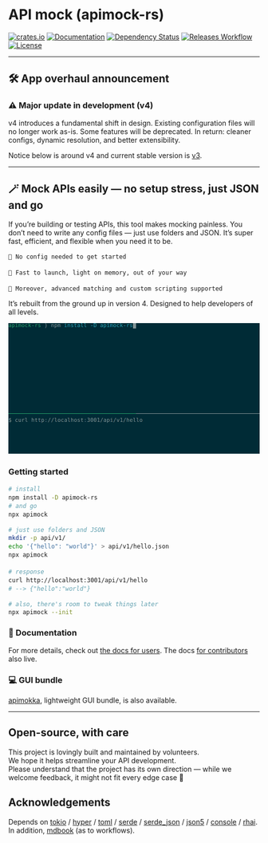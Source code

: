 # API mock (apimock-rs)

[![crates.io](https://img.shields.io/crates/v/apimock?label=latest)](https://crates.io/crates/apimock)
[![Documentation](https://docs.rs/apimock/badge.svg?version=latest)](https://docs.rs/apimock)
[![Dependency Status](https://deps.rs/crate/apimock/latest/status.svg)](https://deps.rs/crate/apimock)
[![Releases Workflow](https://github.com/nabbisen/apimock-rs/actions/workflows/release-executable.yaml/badge.svg)](https://github.com/nabbisen/apimock-rs/actions/workflows/release-executable.yaml)
[![License](https://img.shields.io/github/license/nabbisen/apimock-rs)](https://github.com/nabbisen/apimock-rs/blob/main/LICENSE)

---

## 🛠️ App overhaul announcement

### ⚠️ Major update in development (v4)

v4 introduces a fundamental shift in design. Existing configuration files will no longer work as-is. Some features will be deprecated.
In return: cleaner configs, dynamic resolution, and better extensibility.

Notice below is around v4 and current stable version is [v3](https://github.com/nabbisen/apimock-rs/tree/3.2.2).

---

## 🪄 Mock APIs easily — no setup stress, just JSON and go

If you’re building or testing APIs, this tool makes mocking painless. You don’t need to write any config files — just use folders and JSON. It’s super fast, efficient, and flexible when you need it to be.

    🎈 No config needed to get started

    🥷 Fast to launch, light on memory, out of your way

    🧩 Moreover, advanced matching and custom scripting supported

It’s rebuilt from the ground up in version 4. Designed to help developers of all levels.

![demo](docs/.assets/demo.gif)

### Getting started

```sh
# install
npm install -D apimock-rs
# and go
npx apimock
```

```sh
# just use folders and JSON
mkdir -p api/v1/
echo '{"hello": "world"}' > api/v1/hello.json
npx apimock

# response
curl http://localhost:3001/api/v1/hello
# --> {"hello":"world"}
```

```sh
# also, there's room to tweak things later
npx apimock --init
```

### 📖 Documentation

For more details, check out [the docs for users](https://nabbisen.github.io/apimock-rs/users/). The docs [for contributors](https://nabbisen.github.io/apimock-rs/developers/) also live.

### 💻️ GUI bundle

[apimokka](https://github.com/nabbisen/apimokka), lightweight GUI bundle, is also available.

---

## Open-source, with care

This project is lovingly built and maintained by volunteers.  
We hope it helps streamline your API development.  
Please understand that the project has its own direction — while we welcome feedback, it might not fit every edge case 🌱

## Acknowledgements

Depends on [tokio](https://github.com/tokio-rs/tokio) / [hyper](https://hyper.rs/) / [toml](https://github.com/toml-rs/toml) / [serde](https://serde.rs/) / [serde_json](https://github.com/serde-rs/json) / [json5](https://github.com/callum-oakley/json5-rs) / [console](https://github.com/console-rs/console) / [rhai](https://github.com/rhaiscript/rhai). In addition, [mdbook](https://github.com/rust-lang/mdBook) (as to workflows).

